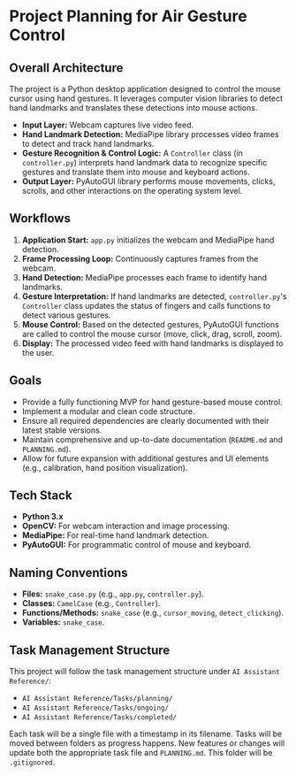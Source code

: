 # Project Planning for Air Gesture Control

## Overall Architecture
The project is a Python desktop application designed to control the mouse cursor using hand gestures. It leverages computer vision libraries to detect hand landmarks and translates these detections into mouse actions.

- **Input Layer:** Webcam captures live video feed.
- **Hand Landmark Detection:** MediaPipe library processes video frames to detect and track hand landmarks.
- **Gesture Recognition & Control Logic:** A `Controller` class (in `controller.py`) interprets hand landmark data to recognize specific gestures and translate them into mouse and keyboard actions.
- **Output Layer:** PyAutoGUI library performs mouse movements, clicks, scrolls, and other interactions on the operating system level.

## Workflows
1.  **Application Start:** `app.py` initializes the webcam and MediaPipe hand detection.
2.  **Frame Processing Loop:** Continuously captures frames from the webcam.
3.  **Hand Detection:** MediaPipe processes each frame to identify hand landmarks.
4.  **Gesture Interpretation:** If hand landmarks are detected, `controller.py`'s `Controller` class updates the status of fingers and calls functions to detect various gestures.
5.  **Mouse Control:** Based on the detected gestures, PyAutoGUI functions are called to control the mouse cursor (move, click, drag, scroll, zoom).
6.  **Display:** The processed video feed with hand landmarks is displayed to the user.

## Goals
-   Provide a fully functioning MVP for hand gesture-based mouse control.
-   Implement a modular and clean code structure.
-   Ensure all required dependencies are clearly documented with their latest stable versions.
-   Maintain comprehensive and up-to-date documentation (`README.md` and `PLANNING.md`).
-   Allow for future expansion with additional gestures and UI elements (e.g., calibration, hand position visualization).

## Tech Stack
-   **Python 3.x**
-   **OpenCV:** For webcam interaction and image processing.
-   **MediaPipe:** For real-time hand landmark detection.
-   **PyAutoGUI:** For programmatic control of mouse and keyboard.

## Naming Conventions
-   **Files:** `snake_case.py` (e.g., `app.py`, `controller.py`).
-   **Classes:** `CamelCase` (e.g., `Controller`).
-   **Functions/Methods:** `snake_case` (e.g., `cursor_moving`, `detect_clicking`).
-   **Variables:** `snake_case`.

## Task Management Structure
This project will follow the task management structure under `AI Assistant Reference/`:
-   `AI Assistant Reference/Tasks/planning/`
-   `AI Assistant Reference/Tasks/ongoing/`
-   `AI Assistant Reference/Tasks/completed/`

Each task will be a single file with a timestamp in its filename. Tasks will be moved between folders as progress happens. New features or changes will update both the appropriate task file and `PLANNING.md`. This folder will be `.gitignored`. 